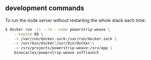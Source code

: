 ## development commands

To run the node server without restarting the whole stack each time:

```bash
$ docker run -ti --rm --name powerstrip-weave \
    --expose 80 \
    -v /var/run/docker.sock:/var/run/docker.sock \
    -v /usr/bin/docker:/usr/bin/docker \
    -v /srv/projects/powerstrip-weave:/srv/app \
    binocarlos/powerstrip-weave softlaunch
```